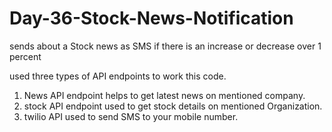 # Day-36-Stock-News-Notification
sends about a Stock news as SMS if there is an increase or decrease over 1 percent

used three types of API endpoints to work this code. 
1) News API endpoint helps to get latest news on mentioned company.
2) stock API endpoint used to get stock details on mentioned Organization.
3) twilio API used to send SMS to your mobile number.
